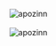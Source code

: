 <p align="center">
    <img src="https://github-readme-stats.vercel.app/api?username=apozinn&show_icons=true&theme=dark" alt="apozinn" />
    <br></br>
    <img src="https://github-readme-stats.vercel.app/api/top-langs/?username=apozinn&theme=dark" alt="apozinn" />
</p>
